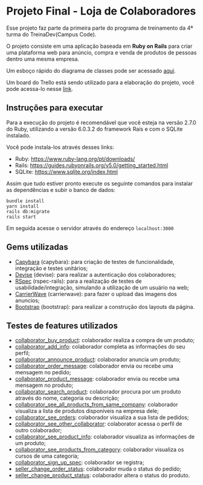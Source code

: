 # Projeto Final - Loja de Colaboradores

Esse projeto faz parte da primeira parte do programa de treinamento da 4ª turma do TreinaDev(Campus Code).

O projeto consiste em uma aplicação baseada em **Ruby on Rails** para criar uma plataforma web para anúncio, compra e venda de produtos de pessoas dentro uma mesma empresa.

Um esboço rápido do diagrama de classes pode ser acessado [aqui](./diagrams/class_diagram_sketch.png).

Um board do Trello está sendo utilizado para a elaboração do projeto, você pode acessa-lo nesse [link](https://trello.com/b/ruL0xNhc/projeto-treinadev).

## Instruções para executar
Para a execução do projeto é recomendável que você esteja na versão 2.7.0 do Ruby, utilizando a versão 6.0.3.2 do framework Rais e com o SQLite instalado.

Você pode instala-los através desses links:
* Ruby: https://www.ruby-lang.org/pt/downloads/
* Rails: https://guides.rubyonrails.org/v5.0/getting_started.html
* SQLite: https://www.sqlite.org/index.html

Assim que tudo estiver pronto execute os seguinte comandos para instalar as dependências e subir o banco de dados:
```
bundle install
yarn install
rails db:migrate
rails start
```
Em seguida acesse o servidor através do endereço `localhost:3000`

## Gems utilizadas
* [Capybara](https://github.com/teamcapybara/capybara) (capybara): para criação de testes de funcionalidade, integração e testes unitários;
* [Devise](https://github.com/heartcombo/devise) (devise): para realizar a autenticação dos colaboradores;
* [RSpec](https://github.com/rspec/rspec-rails) (rspec-rails): para a realização de testes de usabilidade/integração, simulando a utilização de um usuário na web;
* [CarrierWave](https://github.com/carrierwaveuploader/carrierwave) (carrierwave): para fazer o upload das imagens dos anuncios;
* [Bootstrap](https://github.com/twbs/bootstrap-rubygem) (bootstrap): para realizar a construção dos layouts da página.

## Testes de features utilizados
* [collaborator_buy_product](./spec/features/collaborator_buy_product_spec.rb): colaborador realiza a compra de um produto;
* [collaborator_add_info](./spec/features/collaborator_add_info_spec.rb): colaborador completa as informações do seu perfil;
* [collaborator_announce_product](./spec/features/collaborator_announce_product_spec.rb): colaborador anuncia um produto;
* [collaborator_order_message](./spec/features/collaborator_order_message_spec.rb): colaborador envia ou recebe uma mensagem no pedido;
* [collaborator_product_message](./spec/features/collaborator_product_message_spec.rb): colaborador envia ou recebe uma mensagem no produto;
* [collaborator_search_product](./spec/features/collaborator_search_product_spec.rb): colaborador procura por um produto através do nome, categoria ou descrição;
* [collaborator_see_all_products_from_same_company](./spec/features/collaborator_see_all_products_from_same_company_spec.rb): colaborador visualiza a lista de produtos disponíveis na empresa dele;
* [collaborator_see_orders](./spec/features/collaborator_see_orders_spec.rb): colaborador visualiza a sua lista de pedidos;
* [collaborator_see_other_collaborator](./spec/features/collaborator_see_other_collaborator_spec.rb): colaborator acessa o perfil de outro colaborador;
* [collaborator_see_product_info](./spec/features/collaborator_see_product_info_spec.rb): colaborador visualiza as informações de um produto;
* [collaborator_see_products_from_category](./spec/featurescollaborator_see_products_from_category_spec.rb): colaborador visualiza os cursos de uma categoria;
* [collaborator_sign_up_spec](./spec/features/collaborator_sign_up_spec.rb): colaborador se registra;
* [seller_change_order_status](./spec/features/seller_change_order_status_spec.rb): colaborador muda o status do pedido;
* [seller_change_product_status](./spec/features/seller_change_product_status_spec.rb): colaborador altera o status do produto.




